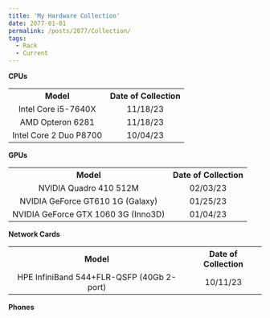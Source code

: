 ```yaml
---
title: 'My Hardware Collection'
date: 2077-01-01
permalink: /posts/2077/Collection/
tags:
  - Rack
  - Current
---
```

<style>
  table, th, td {
  border: 0px;
  text-align: center;
}
</style>

<p><b>CPUs</b></p>
<table>
<tr>
  <th>Model</th>
  <th>Date of Collection</th>
</tr>
<tr>
  <td>Intel Core i5-7640X</td>
  <td>11/18/23</td>
</tr>
<tr>
  <td>AMD Opteron 6281</td>
  <td>11/18/23</td>
</tr>
<tr>
  <td>Intel Core 2 Duo P8700</td>
  <td>10/04/23</td>
</tr>
</table>

<p><b>GPUs</b></p>
<table>
<tr>
  <th>Model</th>
  <th>Date of Collection</th>
</tr>
<tr>
  <td>NVIDIA Quadro 410 512M</td>
  <td>02/03/23</td>
</tr>
<tr>
  <td>NVIDIA GeForce GT610 1G (Galaxy)</td>
  <td>01/25/23</td>
</tr>
<tr>
  <td>NVIDIA GeForce GTX 1060 3G (Inno3D)</td>
  <td>01/04/23</td>
</tr>
</table>

<p><b>Network Cards</b></p>
<table>
<tr>
  <th>Model</th>
  <th>Date of Collection</th>
</tr>
<tr>
  <td>HPE InfiniBand 544+FLR-QSFP (40Gb 2-port)</td>
  <td>10/11/23</td>
</tr>
</table>

<p><b>Phones</b></p>